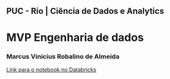 **PUC - Rio | Ciência de Dados e Analytics**
---
# MVP Engenharia de dados
### Marcus Vinicius Robalino de Almeida

<a href="https://databricks-prod-cloudfront.cloud.databricks.com/public/4027ec902e239c93eaaa8714f173bcfc/1591086592853921/2215141480972229/4125126149547742/latest.html"> Link para o notebook no Databricks </a>
